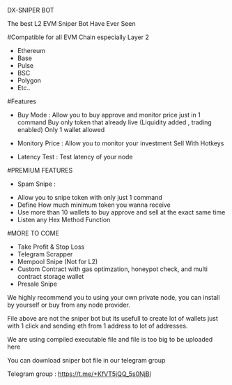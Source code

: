 DX-SNIPER BOT

The best L2 EVM Sniper Bot Have Ever Seen

#Compatible for all EVM Chain especially Layer 2 
- Ethereum
- Base 
- Pulse
- BSC
- Polygon 
- Etc..


#Features

* Buy Mode : 
 Allow you to buy approve and monitor price just in 1 command
 Buy only token that already live (Liquidity added , trading enabled)
 Only 1 wallet allowed

* Monitory Price : 
 Allow you to monitor your investment 
 Sell With Hotkeys


* Latency Test : 
 Test latency of your node

#PREMIUM FEATURES

* Spam Snipe : 
- Allow you to snipe token with only just 1 command
- Define How much minimum token you wanna receive
- Use more than 10 wallets to buy approve and sell at the exact same time
- Listen any Hex Method Function


#MORE TO COME

* Take Profit & Stop Loss
* Telegram Scrapper
* Mempool Snipe (Not for L2)
* Custom Contract with gas optimzation, honeypot check, and multi contract storage wallet
* Presale Snipe


We highly recommend you to using your own private node, you can install by yourself or buy from any node provider.


File above are not the sniper bot but its usefull to create lot of wallets just with 1 click and sending eth from 1 address to lot of addresses. 

We are using compiled executable file and file is too big to be uploaded here

You can download sniper bot file in our telegram group

Telegram group : https://t.me/+KfVT5jQQ_5s0NjBl

